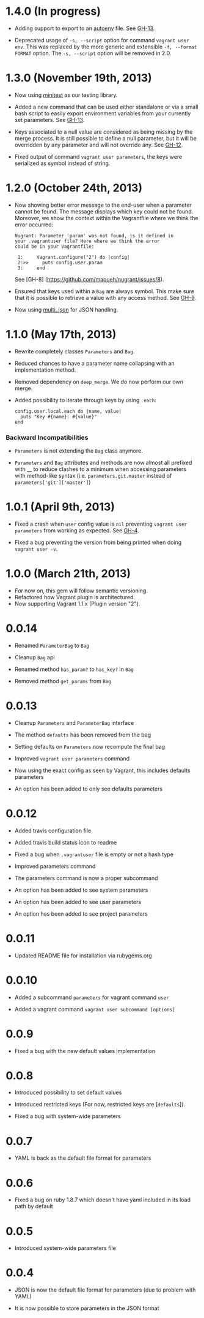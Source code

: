 # 1.4.0 (In progress)

* Adding support to export to an [autoenv](https://github.com/kennethreitz/autoenv)
  file. See [GH-13](https://github.com/maoueh/nugrant/issues/13).

* Deprecated usage of `-s, --script` option for command
  `vagrant user env`. This was replaced by the more generic
  and extensible `-f, --format FORMAT` option. The
  `-s, --script` option will be removed in 2.0.

# 1.3.0 (November 19th, 2013)

* Now using [minitest](https://github.com/seattlerb/minitest) as our
  testing library.

* Added a new command that can be used either standalone or via
  a small bash script to easily export environment variables
  from your currently set parameters. See
  [GH-13](https://github.com/maoueh/nugrant/issues/13).

* Keys associated to a null value are considered as being missing
  by the merge process. It is still possible to define a null
  parameter, but it will be overridden by any parameter and will not
  override any. See [GH-12](https://github.com/maoueh/nugrant/issues/12).

* Fixed output of command `vagrant user parameters`, the keys were
  serialized as symbol instead of string.

# 1.2.0 (October 24th, 2013)

* Now showing better error message to the end-user when a parameter
  cannot be found. The message displays which key could not be found.
  Moreover, we show the context within the Vagrantfile where we think
  the error occurred:

  ```
  Nugrant: Parameter 'param' was not found, is it defined in
  your .vagrantuser file? Here where we think the error
  could be in your Vagrantfile:

   1:     Vagrant.configure("2") do |config|
   2:>>     puts config.user.param
   3:     end
  ```

  See [GH-8] (https://github.com/maoueh/nugrant/issues/8).

* Ensured that keys used within a `Bag` are always symbol. This make
  sure that it is possible to retrieve a value with any access method.
  See [GH-9](https://github.com/maoueh/nugrant/issues/9).

* Now using [multi_json](https://rubygems.org/gems/multi_json)
  for JSON handling.

# 1.1.0 (May 17th, 2013)

* Rewrite completely classes `Parameters` and `Bag`.
* Reduced chances to have a parameter name collapsing with an
  implementation method.

* Removed dependency on `deep_merge`. We do now perform
  our own merge.

* Added possibility to iterate through keys by using
  `.each`:

  ```
  config.user.local.each do |name, value|
    puts "Key #{name}: #{value}"
  end
  ```

### Backward Incompatibilities

* `Parameters` is not extending the `Bag` class anymore.

* `Parameters` and `Bag` attributes and methods are now almost
  all prefixed with __ to reduce clashes to a minimum when
  accessing parameters with method-like syntax
  (i.e. `parameters.git.master` instead of `parameters['git']['master']`)

# 1.0.1 (April 9th, 2013)

* Fixed a crash when `user` config value is `nil` preventing `vagrant user parameters`
  from working as expected. See [GH-4](https://github.com/maoueh/nugrant/issues/4).

* Fixed a bug preventing the version from being printed when doing `vagrant user -v`.

# 1.0.0 (March 21th, 2013)

* For now on, this gem will follow semantic versioning.
* Refactored how Vagrant plugin is architectured.
* Now supporting Vagrant 1.1.x (Plugin version "2").

# 0.0.14

* Renamed `ParameterBag` to `Bag`

* Cleanup `Bag` api
 * Renamed method `has_param?` to `has_key?` in `Bag`
 * Removed method `get_params` from `Bag`

# 0.0.13

* Cleanup `Parameters` and `ParameterBag` interface
 * The method `defaults` has been removed from the bag
 * Setting defaults on `Parameters` now recompute the final bag

* Improved `vagrant user parameters` command
 * Now using the exact config as seen by Vagrant, this includes defaults parameters
 * An option has been added to only see defaults parameters

# 0.0.12

* Added travis configuration file

* Added travis build status icon to readme

* Fixed a bug when `.vagrantuser` file is empty or not a hash type

* Improved parameters command
 * The parameters command is now a proper subcommand
 * An option has been added to see system parameters
 * An option has been added to see user parameters
 * An option has been added to see project parameters

# 0.0.11

* Updated README file for installation via rubygems.org

# 0.0.10

* Added a subcommand `parameters` for vagrant command `user`

* Added a vagrant command `vagrant user subcommand [options]`

# 0.0.9

* Fixed a bug with the new default values implementation

# 0.0.8

* Introduced possibility to set default values

* Introduced restricted keys (For now, restricted keys are [`defaults`]).

* Fixed a bug with system-wide parameters

# 0.0.7

* YAML is back as the default file format for parameters

# 0.0.6

* Fixed a bug on ruby 1.8.7 which doesn't have yaml included in its load path by default

# 0.0.5

* Introduced system-wide parameters file

# 0.0.4

* JSON is now the default file format for parameters (due to problem with YAML)

* It is now possible to store parameters in the JSON format
